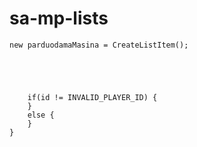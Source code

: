 # sa-mp-lists





```
new parduodamaMasina = CreateListItem();
```


```
```


```
```



```


    if(id != INVALID_PLAYER_ID) {
    }
    else {
    }
}
```